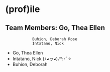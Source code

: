 # (prof)ile
## Team Members: 	Go, Thea Ellen
				Buhion, Deborah Rose
				Intatano, Nick
* Go, Thea Ellen
* Intatano, Nick (ﾉ◕ヮ◕)ﾉ*:･ﾟ✧
* Buhion, Deborah